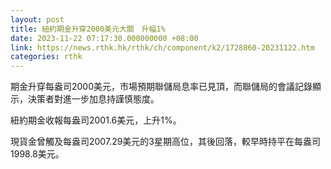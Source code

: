 ```yaml
---
layout: post
title: 紐約期金升穿2000美元大關　升幅1%
date: 2023-11-22 07:17:30.000000000 +08:00
link: https://news.rthk.hk/rthk/ch/component/k2/1728860-20231122.htm
categories: rthk
---
```


期金升穿每盎司2000美元，市場預期聯儲局息率已見頂，而聯儲局的會議記錄顯示，決策者對進一步加息持謹慎態度。

紐約期金收報每盎司2001.6美元，上升1%。

現貨金曾觸及每盎司2007.29美元的3星期高位，其後回落，較早時持平在每盎司1998.8美元。

